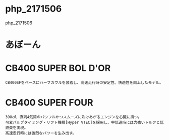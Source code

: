 # php_2171506
php_2171506


# あぼーん

# CB400 SUPER BOL D'OR
    CB400SFをベースにハーフカウルを装着し、高速走行時の安定性、快適性を向上したモデル。
# CB400 SUPER FOUR
    398㎤、直列4気筒のパワフルかつスムーズに吹けあがるエンジンを心臓に持つ。
    可変バルブタイミング・リフト機構[Hyper VTEC]を採用し、中低速時には力強いトルクと低燃費を実現。
    高速走行時には強烈なパワーを生み出す。